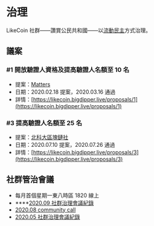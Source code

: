 # 治理

LikeCoin 社群——讚賞公民共和國——以[流動民主](https://docs.like.co/v/zh/user-guide/likecoin-chain/liquid-democracy)方式治理。

## 議案

### \#1 開放驗證人資格及提高驗證人名額至 10 名

* 提案：[Matters](https://likecoin.bigdipper.live/validator/3F3147A85C83150448066131A778B28CF73B42A0)
* 日期：2020.02.18 提案，2020.03.16 通過
* 詳情：[https://likecoin.bigdipper.live/proposals/1](https://likecoin.bigdipper.live/proposals/1)

### \#3 提高驗證人名額至 25 名

* 提案：[北科大區塊鏈社](https://likecoin.bigdipper.live/validator/9A810D60E0BF1D5D1C81B03CCF2923C6404FECE3)
* 日期：2020.07.10 提案，2020.07.26 通過
* 詳情：[https://likecoin.bigdipper.live/proposals/3](https://likecoin.bigdipper.live/proposals/3)

## 社群管治會議

* 每月首個星期一東八時區 1820 線上
* \*\*\*\*[2020.09 社群治理會議紀錄](https://matters.news/@ckxpress/like-coin-2020-09-%E7%A4%BE%E7%BE%A4%E6%B2%BB%E7%90%86%E6%9C%83%E8%AD%B0%E7%B4%80%E9%8C%84-bafyreiakhujndhwbwk53q6q55pr3rb3j64d75tamewgyfzjwmdpz2h7sfa)
* [2020.08 community call](https://medium.com/likecoin/likecoin-2020-08-community-governance-meeting-bfbfb54012c0)
* [2020.05 社群治理會議紀錄](https://matters.news/@likecoin/like-coin-%E7%A4%BE%E7%BE%A4%E6%9C%83%E8%AD%B0%E7%B4%80%E9%8C%84-2020-05-04-bafyreib5u65c4wtqd5rseezr63gos67xqqa2anyc4xbprqrtvvv5gidevq)

